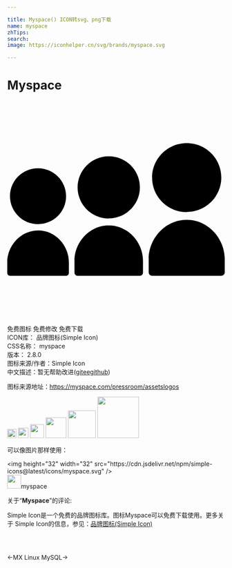 ```yaml
---

title: Myspace() ICON转svg、png下载
name: myspace
zhTips: 
search: 
image: https://iconhelper.cn/svg/brands/myspace.svg

---
```


# Myspace  <small style="font-size: 60%;font-weight: 100"></small>

<div id="svg" class="svg-wrap">
<svg role="img" viewBox="0 0 24 24" xmlns="http://www.w3.org/2000/svg"><title>Myspace icon</title><path d="M19.803 12.274c2.108 0 3.818-1.703 3.818-3.804s-1.71-3.795-3.818-3.795c-2.109 0-3.818 1.71-3.818 3.81 0 2.101 1.709 3.811 3.818 3.811v-.022zm-8.603.705c1.897 0 3.436-1.533 3.436-3.424S13.098 6.13 11.2 6.13 7.764 7.676 7.764 9.566C7.764 11.457 9.299 13 11.2 13v-.021zm-7.8.635c1.71 0 3.093-1.38 3.093-3.081 0-1.704-1.395-3.084-3.105-3.084C1.681 7.449.3 8.829.3 10.539c0 1.7 1.387 3.078 3.095 3.078l.005-.003zm0 .705c-1.96 0-3.4 1.717-3.4 3.495v1.196c0 .17.138.31.31.31h6.18c.171 0 .309-.14.309-.31v-1.196c0-1.779-1.437-3.5-3.398-3.5l-.001.005zm7.8-.56c-2.179 0-3.78 1.915-3.78 3.891v1.331c0 .188.156.344.345.344h6.871c.188 0 .342-.155.342-.344V17.65c0-1.976-1.598-3.891-3.778-3.891zm8.603-.617c-2.422 0-4.197 2.126-4.197 4.323v1.477c0 .21.172.381.382.381h7.63c.21 0 .383-.171.383-.381v-1.477c-.001-2.197-1.776-4.323-4.198-4.323z"/></svg>
</div>
<detail full-name='myspace'></detail>

<div class="detail-page">
<p>
<span><span class="badge-success badge">免费图标</span> <span class="badge-success badge">免费修改</span>  <span class="badge-success badge">免费下载</span> </span>
<br/>
<span>
ICON库：
<span class="badge-secondary badge">品牌图标(Simple Icon)</span> 
</span>
<br/>
<span>
CSS名称：
<span class="badge-secondary badge">myspace</span> 
</span>

<br/>
<span>
版本：
<span class="badge-secondary badge">2.8.0</span> 
</span>
<br/>
<span>图标来源/作者：<span class="badge-light badge">Simple Icon</span></span> 
<br/>
<span class="zh-detail">中文描述：暂无<span class="help-link"><span>帮助改进</span>(<a href="https://gitee.com/liuwave/icon-helper/edit/master/json/brands/myspace.json" target="_blank" rel="noopener noreferrer">gitee</a><a href="https://github.com/liuwave/icon-helper/edit/master/json/brands/myspace.json" target="_blank" rel="noopener noreferrer">github</a></span>)</span><br/>
</p>
</div><div class="description description alert alert-light"><p>图标来源地址：<a href="https://myspace.com/pressroom/assetslogos" target="_blank" rel="noopener noreferrer">https://myspace.com/pressroom/assetslogos</a></p></div>
<div class="alert alert-dark">
<img height="21" width="21" src="https://cdn.jsdelivr.net/npm/simple-icons@latest/icons/myspace.svg" />
<img height="24" width="24" src="https://cdn.jsdelivr.net/npm/simple-icons@latest/icons/myspace.svg" />
<img height="32" width="32" src="https://cdn.jsdelivr.net/npm/simple-icons@latest/icons/myspace.svg" />
<img height="48" width="48" src="https://cdn.jsdelivr.net/npm/simple-icons@latest/icons/myspace.svg" />
<img height="64" width="64" src="https://cdn.jsdelivr.net/npm/simple-icons@latest/icons/myspace.svg" />
<img height="96" width="96" src="https://cdn.jsdelivr.net/npm/simple-icons@latest/icons/myspace.svg" />

</div>
<div>
  <p>可以像图片那样使用：    
  </p>
  <div class="alert alert-primary" style="font-size: 14px">
    &lt;img height="32" width="32" src="https://cdn.jsdelivr.net/npm/simple-icons@latest/icons/myspace.svg" /&gt;
    <copy-btn content='<img height="32" width="32" src="https://cdn.jsdelivr.net/npm/simple-icons@latest/icons/myspace.svg" />'></copy-btn>
  </div>
  <div class="alert alert-secondary">
    <img height="32" width="32" src="https://cdn.jsdelivr.net/npm/simple-icons@latest/icons/myspace.svg" />myspace
    <copy-btn content="myspace" btn-title="复制图标名称"></copy-btn>
  </div>
</div>
<div class="icon-detail__container">
<p>关于“<b>Myspace</b>”的评论:</p>
</div>
<Vssue title="关于“Myspace”的评论" />
<div><p>Simple Icon是一个免费的品牌图标库。图标Myspace可以免费下载使用。更多关于  Simple Icon的信息，参见：<a target="_blank" href="https://iconhelper.cn/brands.html">品牌图标(Simple Icon)</a>
</p></div>


<div style="padding:2rem 0 " class="page-nav"><p class="inner"><span class="prev">←<router-link to="/icon/mx-linux.html">MX Linux</router-link></span> <span class="next"><router-link to="/icon/mysql.html">MySQL</router-link>→</span></p></div>
